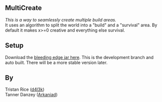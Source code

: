 MultiCreate
---
_This is a way to seamlessly create multiple build areas._  
It uses an algorithm to split the world into a "build" and a "survival" area.
By default it makes x>=0 creative and everything else survival.

Setup
---
Download the [bleeding edge jar here](https://github.com/outerearthinteractive/MultiCreate/raw/master/MultiCreate.jar). This is the development branch and auto built. There will be a more stable version later.

By
---
Tristan Rice ([d4l3k](https://github.com/d4l3k))  
Tanner Danzey ([Arkaniad](https://github.com/Arkaniad))
